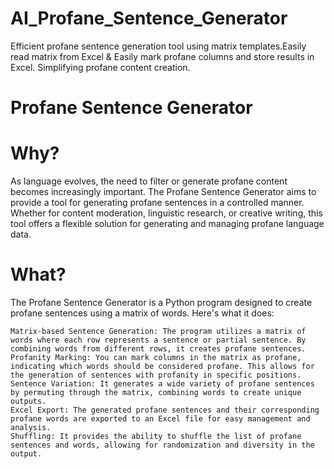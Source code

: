 # AI_Profane_Sentence_Generator
Efficient profane sentence generation tool using matrix templates.Easily read matrix from Excel & Easily mark profane columns and store results in Excel. Simplifying profane content creation.

# Profane Sentence Generator
# Why?
As language evolves, the need to filter or generate profane content becomes increasingly important. The Profane Sentence Generator aims to provide a tool for generating profane sentences in a controlled manner. Whether for content moderation, linguistic research, or creative writing, this tool offers a flexible solution for generating and managing profane language data.

# What?
The Profane Sentence Generator is a Python program designed to create profane sentences using a matrix of words. Here's what it does:

	Matrix-based Sentence Generation: The program utilizes a matrix of words where each row represents a sentence or partial sentence. By combining words from different rows, it creates profane sentences.
	Profanity Marking: You can mark columns in the matrix as profane, indicating which words should be considered profane. This allows for the generation of sentences with profanity in specific positions.
	Sentence Variation: It generates a wide variety of profane sentences by permuting through the matrix, combining words to create unique outputs.
	Excel Export: The generated profane sentences and their corresponding profane words are exported to an Excel file for easy management and analysis.
	Shuffling: It provides the ability to shuffle the list of profane sentences and words, allowing for randomization and diversity in the output.
